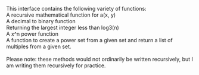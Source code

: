  This interface contains the following variety of functions:  <br />
 A recursive mathematical function for a(x, y)<br />
 A decimal to binary function<br />
 Returning the largest integer less than log3(n)<br />
 A x^n power function<br />
 A function to create a power set from a given set and return a list of multiples from a given set.
 <br /><br />
 Please note: these methods would not ordinarily be written recursively, but I am writing them recursively for practice.

